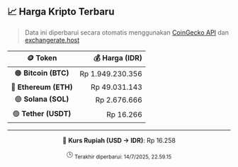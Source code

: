 

<!-- HARGA_KRIPTO -->
## 📈 Harga Kripto Terbaru

> Data ini diperbarui secara otomatis menggunakan [CoinGecko API](https://www.coingecko.com/) dan [exchangerate.host](https://exchangerate.host/)

<div align="center">

| 🪙 Token | 💰 Harga (IDR) |
|:------:|---------------:|
| 🟠 **Bitcoin (BTC)**   | Rp 1.949.230.356 |
| 🔵 **Ethereum (ETH)**  | Rp 49.031.143 |
| 🟣 **Solana (SOL)**    | Rp 2.676.666 |
| 🟢 **Tether (USDT)**   | Rp 16.266 |

---

💱 **Kurs Rupiah (USD → IDR)**: Rp 16.258

🕒 <sub>Terakhir diperbarui: 14/7/2025, 22.59.15</sub>

</div>
<!-- /HARGA_KRIPTO -->